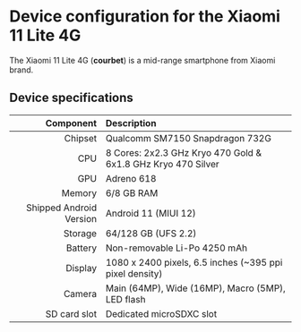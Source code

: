 Device configuration for the Xiaomi 11 Lite 4G
==============================================================

The Xiaomi 11 Lite 4G (**courbet**) is a mid-range smartphone from Xiaomi brand.

## Device specifications

Component   | Description
-------:|:-------------------------
Chipset | Qualcomm SM7150 Snapdragon 732G
CPU     | 8 Cores: 2x2.3 GHz Kryo 470 Gold & 6x1.8 GHz Kryo 470 Silver
GPU     | Adreno 618
Memory  | 6/8 GB RAM
Shipped Android Version | Android 11 (MIUI 12)
Storage | 64/128 GB (UFS 2.2)
Battery | Non-removable Li-Po 4250 mAh
Display | 1080 x 2400 pixels, 6.5 inches (~395 ppi pixel density)
Camera  | Main (64MP), Wide (16MP), Macro (5MP), LED flash
SD card slot | Dedicated microSDXC slot
